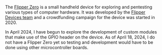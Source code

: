 The [Flipper Zero](https://flipperzero.one/) is a small handheld device for exploring and pentesting various types of computer hardware. It was developed by the [Flipper Devices team](https://flipperdevices.com/) and a crowdfunding campaign for the device was started in 2020. 

In April 2024, I have begun to explore the development of custom modules that make use of the GPIO header on the device. As of April 18, 2024, I do not have a Flipper Zero yet so testing and development would have to be done using other microcontroller boards.
